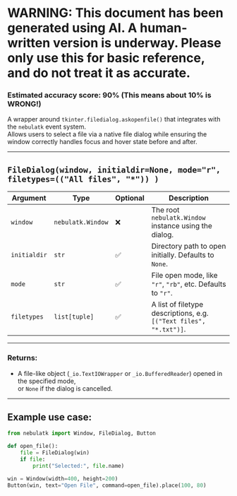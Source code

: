# WARNING: This document has been generated using AI. A human-written version is underway. Please only use this for basic reference, and do not treat it as accurate.
### Estimated accuracy score: 90% (This means about 10% is WRONG!)

A wrapper around `tkinter.filedialog.askopenfile()` that integrates with the `nebulatk` event system.  
Allows users to select a file via a native file dialog while ensuring the window correctly handles focus and hover state before and after.

---

## `FileDialog(window, initialdir=None, mode="r", filetypes=(("All files", "*")) )`

|Argument|Type|Optional|Description|
|---|---|---|---|
|`window`|`nebulatk.Window`|❌|The root `nebulatk.Window` instance using the dialog.|
|`initialdir`|`str`|✅|Directory path to open initially. Defaults to `None`.|
|`mode`|`str`|✅|File open mode, like `"r"`, `"rb"`, etc. Defaults to `"r"`.|
|`filetypes`|`list[tuple]`|✅|A list of filetype descriptions, e.g. `[("Text files", "*.txt")]`.|

---

### Returns:

- A file-like object (`_io.TextIOWrapper` or `_io.BufferedReader`) opened in the specified mode,  
    or `None` if the dialog is cancelled.
    

---

## Example use case:

```python
from nebulatk import Window, FileDialog, Button

def open_file():
    file = FileDialog(win)
    if file:
        print("Selected:", file.name)

win = Window(width=400, height=200)
Button(win, text="Open File", command=open_file).place(100, 80)
```